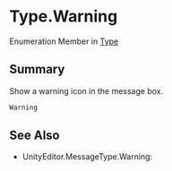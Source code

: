 # Type.Warning

Enumeration Member in [Type](/docs/api/csharp/yarn.unity.attributes.messageboxattribute.type.md)

## Summary


Show a warning icon in the message box.


```csharp
Warning
```

## See Also

* UnityEditor.MessageType.Warning: 

